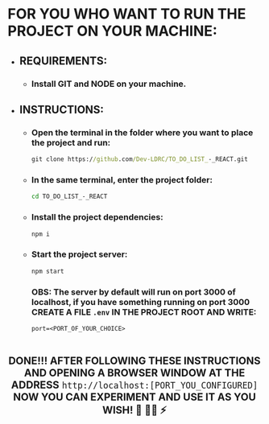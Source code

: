 # FOR YOU WHO WANT TO RUN THE PROJECT ON YOUR MACHINE:

- ## REQUIREMENTS:
  - ### Install GIT and NODE on your machine.

- ## INSTRUCTIONS:
  - ### Open the terminal in the folder where you want to place the project and run:<br>
    ```cmd
    git clone https://github.com/Dev-LDRC/TO_DO_LIST_-_REACT.git
    ```

  - ### In the same terminal, enter the project folder:<br>
    ```cmd
    cd TO_DO_LIST_-_REACT
    ```

  - ### Install the project dependencies:<br>
    ```cmd
    npm i
    ```
  
  - ### Start the project server:<br>
    ```cmd
    npm start
    ```

    ### OBS: The server by default will run on port 3000 of localhost, if you have something running on port 3000 CREATE A FILE `.env` IN THE PROJECT ROOT AND WRITE:

    ```env
    port=<PORT_OF_YOUR_CHOICE>
    ```

    <br/>
  
**<div align="center" style="font-size: 20px;">DONE!!! AFTER FOLLOWING THESE INSTRUCTIONS AND OPENING A BROWSER WINDOW AT THE ADDRESS** `http://localhost:[PORT_YOU_CONFIGURED]` **NOW YOU CAN EXPERIMENT AND USE IT AS YOU WISH! 🤝 👨‍💻 ⚡</div>**